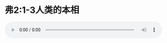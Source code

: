 # 弗2:1-3人类的本相

<audio style="width: 100%;" preload="false" controls controlslist="nodownload"><source src="http://file.simai.life/audio/mp3/old/12323.mp3" type="audio/mpeg">Your browser does not support the audio element.</audio>


